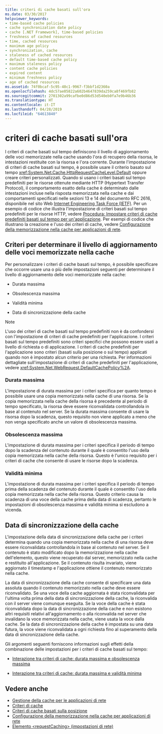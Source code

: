 ```yaml
---
title: criteri di cache basati sull'ora
ms.date: 03/30/2017
helpviewer_keywords:
- time-based cache policies
- cache synchronization date policy
- cache [.NET Framework], time-based policies
- freshness of cached resources
- time, cached resources
- maximum age policy
- synchronization, cache
- staleness of cached resources
- default time-based cache policy
- maximum staleness policy
- content cache policies
- expired content
- minimum freshness policy
- age of cached resources
ms.assetid: 74f0bcaf-5c95-40c1-9967-f3bbf1d2360a
ms.openlocfilehash: 4dc57ae05822a602b4647839da259ca8f469fb82
ms.sourcegitcommit: 2701302a99cafbe0d86d53d540eb0fa7e9b46b36
ms.translationtype: HT
ms.contentlocale: it-IT
ms.lasthandoff: 04/28/2019
ms.locfileid: "64613840"
---
```

# <a name="time-based-cache-policies"></a>criteri di cache basati sull'ora
I criteri di cache basati sul tempo definiscono il livello di aggiornamento delle voci memorizzate nella cache usando l'ora di recupero della risorsa, le intestazioni restituite con la risorsa e l'ora corrente. Durante l'impostazione di criteri di cache basati sul tempo, è possibile usare il criterio basato sul tempo <xref:System.Net.Cache.HttpRequestCacheLevel.Default> oppure creare criteri personalizzati. Quando si usano i criteri basati sul tempo predefiniti per le risorse ottenute mediante HTTP (Hypertext Transfer Protocol), il comportamento esatto della cache è determinato dalle intestazioni incluse nella risposta memorizzata nella cache e dai comportamenti specificati nelle sezioni 13 e 14 del documento RFC 2616, disponibile nel sito Web [Internet Engineering Task Force (IETF)](https://www.ietf.org/). Per un esempio di codice che illustra l'impostazione di criteri basati sul tempo predefiniti per le risorse HTTP, vedere [Procedura: Impostare criteri di cache predefiniti basati sul tempo per un'applicazione](../../../docs/framework/network-programming/how-to-set-the-default-time-based-cache-policy-for-an-application.md). Per esempi di codice che illustrano la creazione e l'uso dei criteri di cache, vedere [Configurazione della memorizzazione nella cache per applicazioni di rete](../../../docs/framework/network-programming/configuring-caching-in-network-applications.md).  
  
## <a name="criteria-to-determine-freshness-of-cached-entries"></a>Criteri per determinare il livello di aggiornamento delle voci memorizzate nella cache  
 Per personalizzare i criteri di cache basati sul tempo, è possibile specificare che occorre usare una o più delle impostazioni seguenti per determinare il livello di aggiornamento delle voci memorizzate nella cache:  
  
- Durata massima  
  
- Obsolescenza massima  
  
- Validità minima  
  
- Data di sincronizzazione della cache  
  
> [!NOTE]
>  L'uso dei criteri di cache basati sul tempo predefiniti non è da confondersi con l'impostazione di criteri di cache predefiniti per l'applicazione. I criteri basati sul tempo predefiniti sono criteri specifici che possono essere usati a livello di richiesta o di applicazione. I criteri di cache predefiniti per l'applicazione sono criteri (basati sulla posizione o sul tempo) applicati quando non è impostato alcun criterio per una richiesta. Per informazioni dettagliate sull'impostazione di criteri di cache predefiniti per l'applicazione, vedere <xref:System.Net.WebRequest.DefaultCachePolicy%2A>.  
  
### <a name="maximum-age"></a>Durata massima  
 L'impostazione di durata massima per i criteri specifica per quanto tempo è possibile usare una copia memorizzata nella cache di una risorsa. Se la copia memorizzata nella cache della risorsa è precedente al periodo di tempo specificato, la risorsa deve essere riconvalidata controllandola in base al contenuto nel server. Se la durata massima consente di usare la risorsa dopo la scadenza, questo requisito non viene applicato a meno che non venga specificato anche un valore di obsolescenza massima.  
  
### <a name="maximum-staleness"></a>Obsolescenza massima  
 L'impostazione di durata massima per i criteri specifica il periodo di tempo dopo la scadenza del contenuto durante il quale è consentito l'uso della copia memorizzata nella cache della risorsa. Questo è l'unico requisito per i criteri di cache che consente di usare le risorse dopo la scadenza.  
  
### <a name="minimum-freshness"></a>Validità minima  
 L'impostazione di durata massima per i criteri specifica il periodo di tempo prima della scadenza del contenuto durante il quale è consentito l'uso della copia memorizzata nella cache della risorsa. Questo criterio causa la scadenza di una voce della cache prima della data di scadenza, pertanto le impostazioni di obsolescenza massima e validità minima si escludono a vicenda.  
  
## <a name="cache-synchronization-date"></a>Data di sincronizzazione della cache  
 L'impostazione della data di sincronizzazione della cache per i criteri determina quando una copia memorizzata nella cache di una risorsa deve essere riconvalidata controllandola in base al contenuto nel server. Se il contenuto è stato modificato dopo la memorizzazione nella cache dell'elemento, questo viene recuperato dal server, memorizzato nella cache e restituito all'applicazione. Se il contenuto risulta invariato, viene aggiornato il timestamp e l'applicazione ottiene il contenuto memorizzato nella cache.  
  
 La data di sincronizzazione della cache consente di specificare una data assoluta quando il contenuto memorizzato nella cache deve essere riconvalidato. Se una voce della cache aggiornata è stata riconvalidata per l'ultima volta prima della data di sincronizzazione della cache, la riconvalida con il server viene comunque eseguita. Se la voce della cache è stata riconvalidata dopo la data di sincronizzazione della cache e non esistono altri requisiti relativi all'aggiornamento o alla riconvalida nel server che invalidano la voce memorizzata nella cache, viene usata la voce dalla cache. Se la data di sincronizzazione della cache è impostata su una data futura, la voce viene riconvalidata a ogni richiesta fino al superamento della data di sincronizzazione della cache.  
  
 Gli argomenti seguenti forniscono informazioni sugli effetti della combinazione delle impostazioni per i criteri di cache basati sul tempo:  
  
- [Interazione tra criteri di cache: durata massima e obsolescenza massima](../../../docs/framework/network-programming/cache-policy-interaction-maximum-age-and-maximum-staleness.md)  
  
- [Interazione tra criteri di cache: durata massima e validità minima](../../../docs/framework/network-programming/cache-policy-interaction-maximum-age-and-minimum-freshness.md)  
  
## <a name="see-also"></a>Vedere anche

- [Gestione della cache per le applicazioni di rete](../../../docs/framework/network-programming/cache-management-for-network-applications.md)
- [Criteri di cache](../../../docs/framework/network-programming/cache-policy.md)
- [Criteri di cache basati sulla posizione](../../../docs/framework/network-programming/location-based-cache-policies.md)
- [Configurazione della memorizzazione nella cache per applicazioni di rete](../../../docs/framework/network-programming/configuring-caching-in-network-applications.md)
- [Elemento \<requestCaching> (impostazioni di rete)](../../../docs/framework/configure-apps/file-schema/network/requestcaching-element-network-settings.md)
